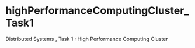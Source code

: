 # highPerformanceComputingCluster_Task1
Distributed Systems , Task 1 : High Performance Computing Cluster 
